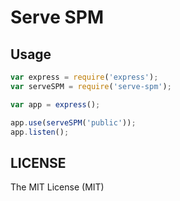 # Serve SPM

## Usage

```javascript
var express = require('express');
var serveSPM = require('serve-spm');

var app = express();

app.use(serveSPM('public'));
app.listen();
```

## LICENSE

The MIT License (MIT)
